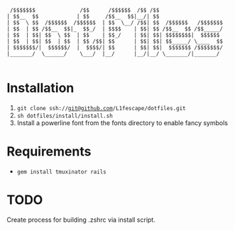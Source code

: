 ```
 /$$$$$$$              /$$      /$$$$$$  /$$ /$$                    
| $$__  $$            | $$     /$$__  $$|__/| $$                    
| $$  \ $$  /$$$$$$  /$$$$$$  | $$  \__/ /$$| $$  /$$$$$$   /$$$$$$$
| $$  | $$ /$$__  $$|_  $$_/  | $$$$    | $$| $$ /$$__  $$ /$$_____/
| $$  | $$| $$  \ $$  | $$    | $$_/    | $$| $$| $$$$$$$$|  $$$$$$ 
| $$  | $$| $$  | $$  | $$ /$$| $$      | $$| $$| $$_____/ \____  $$
| $$$$$$$/|  $$$$$$/  |  $$$$/| $$      | $$| $$|  $$$$$$$ /$$$$$$$/
|_______/  \______/    \___/  |__/      |__/|__/ \_______/|_______/ 
                                                                    
```

# Installation
1. <code>git clone ssh://git@github.com/L1fescape/dotfiles.git</code>
2. <code>sh dotfiles/install/install.sh</code>
3. Install a powerline font from the fonts directory to enable fancy symbols

# Requirements
* <code>gem install tmuxinator rails</code>

# TODO
Create process for building .zshrc via install script.
